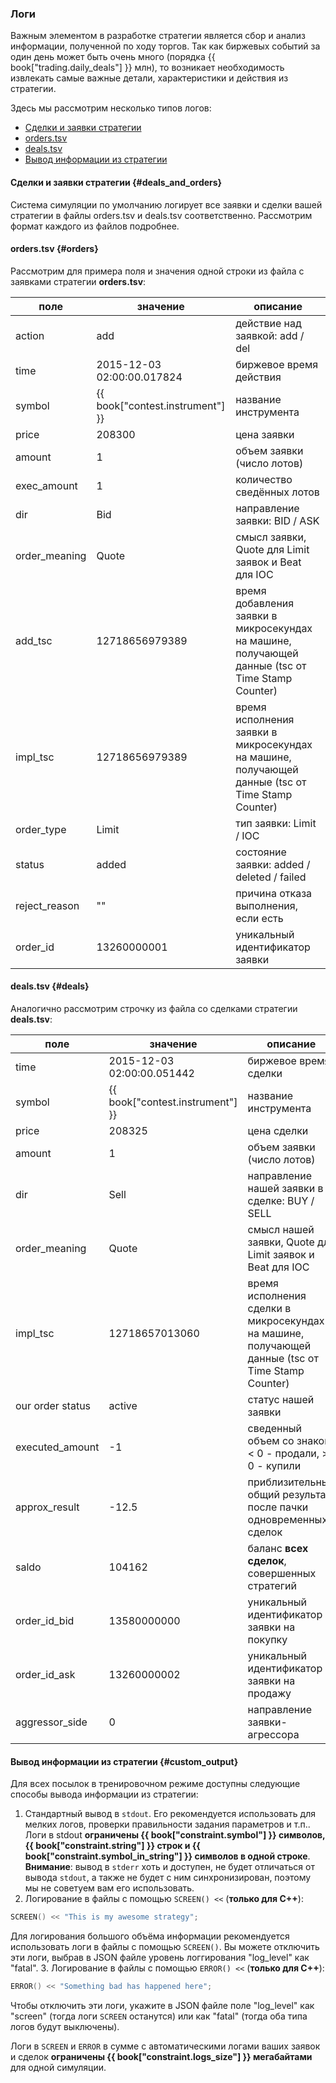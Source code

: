 ### Логи

Важным элементом в разработке стратегии является сбор и анализ информации, полученной по ходу торгов.
Так как биржевых событий за один день может быть очень много (порядка {{ book["trading.daily_deals"] }} млн), то возникает необходимость извлекать самые важные детали, характеристики и действия из стратегии.

Здесь мы рассмотрим несколько типов логов:

- [Сделки и заявки стратегии](#deals_and_orders)
- [orders.tsv](#orders)
- [deals.tsv](#deals)
- [Вывод информации из стратегии](#custom_output)

#### Сделки и заявки стратегии {#deals_and_orders}

Система симуляции по умолчанию логирует все заявки и сделки вашей стратегии в файлы orders.tsv и deals.tsv соответственно.
Рассмотрим формат каждого из файлов подробнее.

#### orders.tsv {#orders}

Рассмотрим для примера поля и значения одной строки из файла с заявками стратегии **orders.tsv**:

| поле | значение | описание |
| --- | --- | --- |
| action | add | действие над заявкой: add / del |
| time | 2015-12-03 02:00:00.017824 | биржевое время действия |
| symbol | {{ book["contest.instrument"] }} | название инструмента |
| price | 208300 | цена заявки |
| amount | 1 | объем заявки (число лотов) |
| exec_amount | 1 | количество сведённых лотов |
| dir | Bid | направление заявки: BID / ASK |
| order_meaning | Quote | смысл заявки, Quote для Limit заявок и Beat для IOC |
| add_tsc | 12718656979389 | время добавления заявки в микросекундах на машине, получающей данные (tsc от Time Stamp Counter) |
| impl_tsc | 12718656979389 | время исполнения заявки в микросекундах на машине, получающей данные (tsc от Time Stamp Counter) |
| order_type | Limit | тип заявки: Limit / IOC |
| status | added | состояние заявки: added / deleted / failed |
| reject_reason | "" | причина отказа выполнения, если есть |
| order_id | 13260000001 | уникальный идентификатор заявки |

#### deals.tsv {#deals}

Аналогично рассмотрим строчку из файла со сделками стратегии **deals.tsv**:

| поле | значение | описание |
| --- | --- | --- |
| time | 2015-12-03 02:00:00.051442 | биржевое время сделки |
| symbol | {{ book["contest.instrument"] }} | название инструмента |
| price | 208325 | цена сделки |
| amount | 1 | объем заявки (число лотов) |
| dir | Sell | направление нашей заявки в сделке: BUY / SELL |
| order_meaning | Quote | смысл нашей заявки, Quote для Limit заявок и Beat для IOC |
| impl_tsc | 12718657013060 | время исполнения сделки в микросекундах на машине, получающей данные (tsc от Time Stamp Counter) |
| our order status | active | статус нашей заявки |
| executed_amount | -1 | сведенный объем со знаком: < 0 - продали, > 0 - купили |
| approx_result | -12.5 | приблизительный общий результат после пачки одновременных сделок |
| saldo | 104162 | баланс **всех сделок**, совершенных стратегий |
| order_id_bid | 13580000000 | уникальный идентификатор заявки на покупку |
| order_id_ask | 13260000002 | уникальный идентификатор заявки на продажу |
| aggressor_side | 0 | направление заявки-агрессора |

#### Вывод информации из стратегии {#custom_output}

Для всех посылок в тренировочном режиме доступны следующие способы вывода информации из стратегии:

1. Стандартный вывод в `stdout`.
  Его рекомендуется использовать для мелких логов, проверки правильности задания параметров и т.п..
  Логи в stdout **ограничены {{ book["constraint.symbol"] }} символов, {{ book["constraint.string"] }} строк и {{ book["constraint.symbol_in_string"] }} символов в одной строке**.
  **Внимание**: вывод в `stderr` хоть и доступен, не будет отличаться от вывода `stdout`, а также не будет с ним синхронизирован, поэтому мы не советуем вам его использовать.
2. Логирование в файлы с помощью `SCREEN() <<` (**только для C++**):

  ```c++
  SCREEN() << "This is my awesome strategy";
  ```

  Для логирования большого объёма информации рекомендуется использовать логи в файлы с помощью `SCREEN()`.
  Вы можете отключить эти логи, выбрав в JSON файле уровень логгирования "log_level" как "fatal".
3. Логирование в файлы с помощью `ERROR() <<` (**только для C++**):

  ```c++
  ERROR() << "Something bad has happened here";
  ```

  Чтобы отключить эти логи, укажите в JSON файле поле "log_level" как "screen" (тогда логи `SCREEN` останутся) или как "fatal" (тогда оба типа логов будут выключены).

  Логи в `SCREEN` и `ERROR` в сумме с автоматическими логами ваших заявок и сделок **ограничены {{ book["constraint.logs_size"] }} мегабайтами** для одной симуляции.